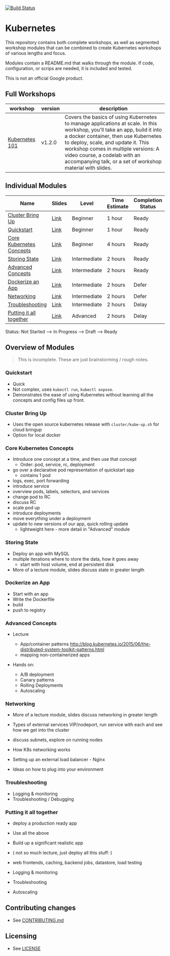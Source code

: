 [![Build Status](https://travis-ci.org/GoogleCloudPlatform/kubernetes-workshops.svg?branch=master)](https://travis-ci.org/GoogleCloudPlatform/kubernetes-workshops)

# Kubernetes

This repository contains both complete workshops, as well as
segmented workshop modules that can be combined to create Kubernetes
workshops of various lengths and focus.

Modules contain a README.md that walks through the module. If code,
configuration, or scrips are needed, it is included and tested.

This is not an official Google product.

## Full Workshops
| workshop  | version | description |
| --- | --- | --- |
| [Kubernetes 101](bundles/kubernetes-101) | v1.2.0 | Covers the basics of using Kubernetes to manage applications at scale.  In this workshop, you'll take an app, build it into a docker container, then use Kubernetes to deploy, scale, and update it. This workshop comes in multiple versions:  A video course, a codelab with an accompanying talk, or a set of workshop material with slides. |


## Individual Modules

Name | Slides | Level | Time Estimate | Completion Status
------------- | ------------- | ------------- | ------------ | ------------
[Cluster Bring Up](bring-up) | [Link](https://docs.google.com/presentation/d/1AZSJi4wl1ALfMNuW8X2hoN6DZZVs35dl5lPDtDuWT_U/edit?usp=sharing) | Beginner | 1 hour | Ready
[Quickstart](quickstart) | [Link](https://docs.google.com/presentation/d/1nH88mgUhcGtuyCD9W1k3blvxrTkcqC3FfcRkiX10JR8/edit?usp=sharing) | Beginner | 1 hour | Ready
[Core Kubernetes Concepts](core-concepts) | [Link](https://docs.google.com/presentation/d/1JP6-utzrocigFpVyd9IFoZmjPV5vxGhiOONT36XBF_o/edit?usp=sharing) | Beginner | 4 hours | Ready
[Storing State](state) | [Link](https://docs.google.com/presentation/d/1av0gZl90NS2oPm2u5utht7fZums76fvsh-hqt_JMzJE/edit?usp=sharing) | Intermediate | 2 hours | Ready
[Advanced Concepts](advanced) | [Link](https://docs.google.com/presentation/d/1_mWY3fTavAYjD9twABOOEE0dRVz8YeMpeJ0s1GgvHpk/edit?usp=sharing) | Intermediate | 2 hours | Ready
[Dockerize an App](dockerize) | [Link]() | Intermediate | 2 hours | Defer
[Networking](networking) | [Link]() | Intermediate | 2 hours | Defer
[Troubleshooting](troubleshooting) | [Link]() | Intermediate | 2 hours | Delay
[Putting it all together](combine) | [Link]() | Advanced | 2 hours | Delay

Status: Not Started --> In Progress --> Draft --> Ready

## Overview of Modules

> This is incomplete. These are just brainstorming / rough notes.

### Quickstart

* Quick
* Not complex, uses `kubectl run`, `kubectl expose`.
* Demonstrates the ease of using Kubernetes without learning all the
  concepts and config files up front.

### Cluster Bring Up

* Uses the open source kubernetes release with `cluster/kube-up.sh`
  for cloud bringup
* Option for local docker

### Core Kubernetes Concepts

* Introduce one concept at a time, and then use that concept
  * Order: pod, service, rc, deployment
* go over a declarative pod representation of quickstart app
  * contains 1 pod
* logs, exec, port forwarding
* introduce service
* overview pods, labels, selectors, and services
* change pod to RC
* discuss RC
* scale pod up
* introduce deployments
* move everything under a deployment
* update to new versions of our app, quick rolling update
  * lightweight here - more detail in "Advanced" module

### Storing State

* Deploy an app with MySQL
* multiple iterations where to store the data, how it goes away
  * start with host volume, end at persistent disk
* More of a lecture module, slides discuss state in greater length

### Dockerize an App

* Start with an app
* Write the Dockerfile
* build
* push to registry

### Advanced Concepts

* Lecture
  * App/container patterns
    http://blog.kubernetes.io/2015/06/the-distributed-system-toolkit-patterns.html
  * mapping non-containerized apps

* Hands on:
  * A/B deployment
  * Canary patterns
  * Rolling Deployments
  * Autoscaling

### Networking

* More of a lecture module, slides discuss networking in greater length

* Types of external services VIP/nodeport, run service with each and
  see how we get into the cluster
* discuss subnets, explore on running nodes
* How K8s networking works
* Setting up an external load balancer - Nginx
* Ideas on how to plug into your environment

### Troubleshooting

* Logging & monitoring
* Troubleshooting / Debugging

### Putting it all together

* deploy a production ready app

* Use all the above
* Build up a significant realistic app
* ( not so much lecture, just deploy all this stuff: )
* web frontends, caching, backend jobs, datastore, load testing
* Logging & monitoring
* Troubleshooting
* Autoscaling

## Contributing changes

* See [CONTRIBUTING.md](CONTRIBUTING.md)

## Licensing

* See [LICENSE](LICENSE)

